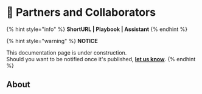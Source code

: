 # 🚧 Partners and Collaborators

{% hint style="info" %}
**ShortURL | Playbook | Assistant**
{% endhint %}

{% hint style="warning" %}
**NOTICE**

This documentation page is under construction.\
Should you want to be notified once it's published, [**let us know**](https://tiof.click/TIOFTarianUpdatesService).
{% endhint %}

## About
